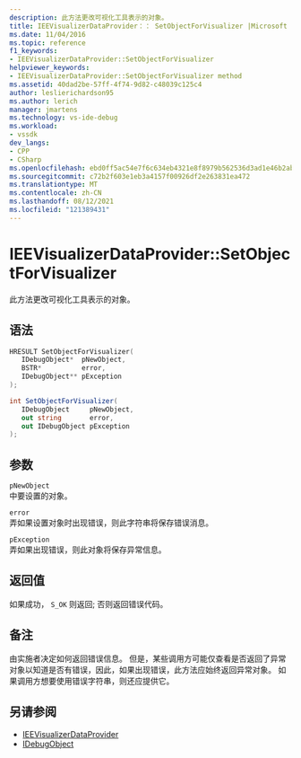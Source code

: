 ```yaml
---
description: 此方法更改可视化工具表示的对象。
title: IEEVisualizerDataProvider：： SetObjectForVisualizer |Microsoft Docs
ms.date: 11/04/2016
ms.topic: reference
f1_keywords:
- IEEVisualizerDataProvider::SetObjectForVisualizer
helpviewer_keywords:
- IEEVisualizerDataProvider::SetObjectForVisualizer method
ms.assetid: 40dad2be-57ff-4f74-9d82-c48039c125c4
author: leslierichardson95
ms.author: lerich
manager: jmartens
ms.technology: vs-ide-debug
ms.workload:
- vssdk
dev_langs:
- CPP
- CSharp
ms.openlocfilehash: ebd0ff5ac54e7f6c634eb4321e8f8979b562536d3ad1e46b2abf0459fe694792
ms.sourcegitcommit: c72b2f603e1eb3a4157f00926df2e263831ea472
ms.translationtype: MT
ms.contentlocale: zh-CN
ms.lasthandoff: 08/12/2021
ms.locfileid: "121389431"
---
```

# <a name="ieevisualizerdataprovidersetobjectforvisualizer"></a>IEEVisualizerDataProvider::SetObjectForVisualizer
此方法更改可视化工具表示的对象。

## <a name="syntax"></a>语法

```cpp
HRESULT SetObjectForVisualizer(
   IDebugObject*  pNewObject,
   BSTR*          error,
   IDebugObject** pException
);
```

```csharp
int SetObjectForVisualizer(
   IDebugObject     pNewObject,
   out string       error,
   out IDebugObject pException
);
```

## <a name="parameters"></a>参数
`pNewObject`\
中要设置的对象。

`error`\
弄如果设置对象时出现错误，则此字符串将保存错误消息。

`pException`\
弄如果出现错误，则此对象将保存异常信息。

## <a name="return-value"></a>返回值
 如果成功， `S_OK` 则返回; 否则返回错误代码。

## <a name="remarks"></a>备注
 由实施者决定如何返回错误信息。 但是，某些调用方可能仅查看是否返回了异常对象以知道是否有错误，因此，如果出现错误，此方法应始终返回异常对象。 如果调用方想要使用错误字符串，则还应提供它。

## <a name="see-also"></a>另请参阅
- [IEEVisualizerDataProvider](../../../extensibility/debugger/reference/ieevisualizerdataprovider.md)
- [IDebugObject](../../../extensibility/debugger/reference/idebugobject.md)
